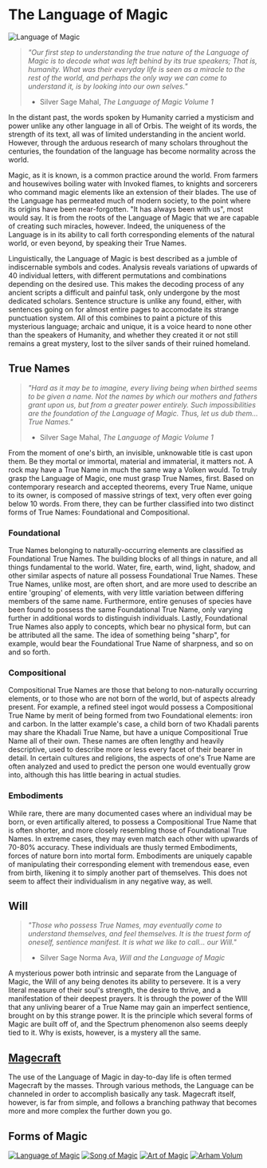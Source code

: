 # The Language of Magic

![](https://i.imgur.com/FrBQmxj.png "Language of Magic")

>*"Our first step to understanding the true nature of the Language of Magic is to decode what was left behind by its true speakers; That is, humanity. What was their everyday life is seen as a miracle to the rest of the world, and perhaps the only way we can come to understand it, is by looking into our own selves."* 
>- Silver Sage Mahal, *The Language of Magic Volume 1*

In the distant past, the words spoken by Humanity carried a mysticism and power unlike any other language in all of Orbis. The weight of its words, the strength of its text, all was of limited understanding in the ancient world. However, through the arduous research of many scholars throughout the centuries, the foundation of the language has become normality across the world.

Magic, as it is known, is a common practice around the world. From farmers and housewives boiling water with Invoked flames, to knights and sorcerers who command magic elements like an extension of their blades. The use of the Language has permeated much of modern society, to the point where its origins have been near-forgotten. "It has always been with us", most would say. It is from the roots of the Language of Magic that we are capable of creating such miracles, however. Indeed, the uniqueness of the Language is in its ability to call forth corresponding elements of the natural world, or even beyond, by speaking their True Names. 

Linguistically, the Language of Magic is best described as a jumble of indiscernable symbols and codes. Analysis reveals variations of upwards of 40 individual letters, with different permutations and combinations depending on the desired use. This makes the decoding process of any ancient scripts a difficult and painful task, only undergone by the most dedicated scholars. Sentence structure is unlike any found, either, with sentences going on for almost entire pages to accomodate its strange punctuation system. All of this combines to paint a picture of this mysterious language; archaic and unique, it is a voice heard to none other than the speakers of Humanity, and whether they created it or not still remains a great mystery, lost to the silver sands of their ruined homeland.

## True Names

>*"Hard as it may be to imagine, every living being when birthed seems to be given a name. Not the names by which our mothers and fathers grant upon us, but from a greater power entirely. Such impossibilities are the foundation of the Language of Magic. Thus, let us dub them... True Names."* 
>- Silver Sage Mahal, *The Language of Magic Volume 1* 

From the moment of one's birth, an invisible, unknowable title is cast upon them. Be they mortal or immortal, material and immaterial, it matters not. A rock may have a True Name in much the same way a Volken would. To truly grasp the Language of Magic, one must grasp True Names, first. Based on contemporary research and accepted theorems, every True Name, unique to its owner, is composed of massive strings of text, very often ever going below 10 words. From there, they can be further classified into two distinct forms of True Names: Foundational and Compositional.

### Foundational

True Names belonging to naturally-occurring elements are classified as Foundational True Names. The building blocks of all things in nature, and all things fundamental to the world. Water, fire, earth, wind, light, shadow, and other similar aspects of nature all possess Foundational True Names. These True Names, unlike most, are often short, and are more used to describe an entire 'grouping' of elements, with very little variation between differing members of the same name. Furthermore, entire genuses of species have been found to possess the same Foundational True Name, only varying further in additional words to distinguish individuals. Lastly, Foundational True Names also apply to concepts, which bear no physical form, but can be attributed all the same. The idea of something being "sharp", for example, would bear the Foundational True Name of sharpness, and so on and so forth. 

### Compositional

Compositional True Names are those that belong to non-naturally occurring elements, or to those who are not born of the world, but of aspects already present. For example, a refined steel ingot would possess a Compositional True Name by merit of being formed from two Foundational elements: iron and carbon. In the latter example's case, a child born of two Khadali parents may share the Khadali True Name, but have a unique Compositional True Name all of their own. These names are often lengthy and heavily descriptive, used to describe more or less every facet of their bearer in detail. In certain cultures and religions, the aspects of one's True Name are often analyzed and used to predict the person one would eventually grow into, although this has little bearing in actual studies. 

### Embodiments

While rare, there are many documented cases where an individual may be born, or even artifically altered, to possess a Compositional True Name that is often shorter, and more closely resembling those of Foundational True Names. In extreme cases, they may even match each other with upwards of 70-80% accuracy. These individuals are thusly termed Embodiments, forces of nature born into mortal form. Embodiments are uniquely capable of manipulating their corresponding element with tremendous ease, even from birth, likening it to simply another part of themselves. This does not seem to affect their individualism in any negative way, as well. 

## Will

>*"Those who possess True Names, may eventually come to understand themselves, and feel themselves. It is the truest form of oneself, sentience manifest. It is what we like to call... our Will."* 
>- Silver Sage Norma Ava, *Will and the Language of Magic*

A mysterious power both intrinsic and separate from the Language of Magic, the Will of any being denotes its ability to persevere. It is a very literal measure of their soul's strength, the desire to thrive, and a manifestation of their deepest prayers. It is through the power of the WIll that any unliving bearer of a True Name may gain an imperfect sentience, brought on by this strange power. It is the principle which several forms of Magic are built off of, and the Spectrum phenomenon also seems deeply tied to it. Why is exists, however, is a mystery all the same.

## [Magecraft](Magecraft.md)
The use of the Language of Magic in day-to-day life is often termed Magecraft by the masses. Through various methods, the Language can be channeled in order to accomplish basically any task. Magecraft itself, however, is far from simple, and follows a branching pathway that becomes more and more complex the further down you go. 


## Forms of Magic

[![Language of Magic](https://i.imgur.com/FrBQmxj.png)](TheLanguageofMagic.md)
[![Song of Magic](https://i.imgur.com/l2IDv8J.png)](TheSongofMagic.md)
[![Art of Magic](https://i.imgur.com/o8dPhxH.png)](TheArtofMagic.md)
[![Arham Volum](https://i.imgur.com/RhOOaxN.png)](ArhamVolum.md)
